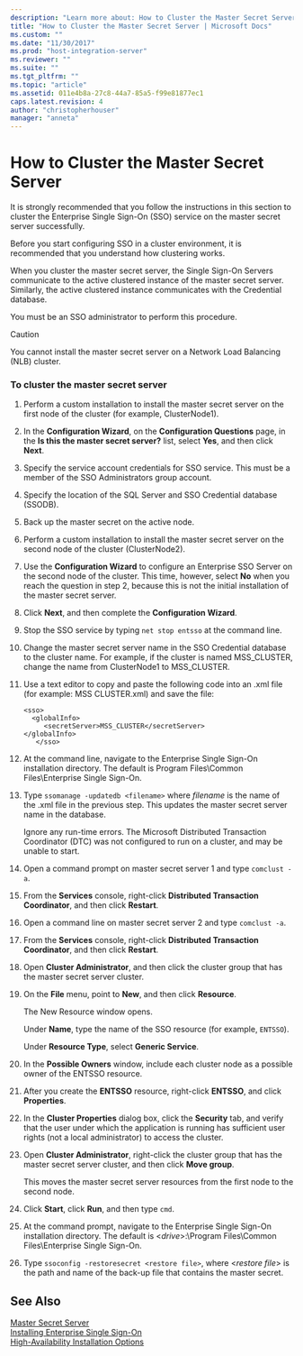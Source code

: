 ```yaml
---
description: "Learn more about: How to Cluster the Master Secret Server"
title: "How to Cluster the Master Secret Server | Microsoft Docs"
ms.custom: ""
ms.date: "11/30/2017"
ms.prod: "host-integration-server"
ms.reviewer: ""
ms.suite: ""
ms.tgt_pltfrm: ""
ms.topic: "article"
ms.assetid: 011e4b8a-27c8-44a7-85a5-f99e81877ec1
caps.latest.revision: 4
author: "christopherhouser"
manager: "anneta"
---
```

# How to Cluster the Master Secret Server
It is strongly recommended that you follow the instructions in this section to cluster the Enterprise Single Sign-On (SSO) service on the master secret server successfully.  
  
 Before you start configuring SSO in a cluster environment, it is recommended that you understand how clustering works.
  
 When you cluster the master secret server, the Single Sign-On Servers communicate to the active clustered instance of the master secret server. Similarly, the active clustered instance communicates with the Credential database.  
  
 You must be an SSO administrator to perform this procedure.  
  
> [!CAUTION]
>  You cannot install the master secret server on a Network Load Balancing (NLB) cluster.  
  
### To cluster the master secret server  
  
1.  Perform a custom installation to install the master secret server on the first node of the cluster (for example, ClusterNode1).  
  
2.  In the **Configuration Wizard**, on the **Configuration Questions** page, in the **Is this the master secret server?** list, select **Yes**, and then click **Next**.  
  
3.  Specify the service account credentials for SSO service. This must be a member of the SSO Administrators group account.  
  
4.  Specify the location of the SQL Server and SSO Credential database (SSODB).  
  
5.  Back up the master secret on the active node.  
  
6.  Perform a custom installation to install the master secret server on the second node of the cluster (ClusterNode2).  
  
7.  Use the **Configuration Wizard** to configure an Enterprise SSO Server on the second node of the cluster. This time, however, select **No** when you reach the question in step 2, because this is not the initial installation of the master secret server.  
  
8.  Click **Next**, and then complete the **Configuration Wizard**.  
  
9. Stop the SSO service by typing `net stop entsso` at the command line.  
  
10. Change the master secret server name in the SSO Credential database to the cluster name. For example, if the cluster is named MSS_CLUSTER, change the name from ClusterNode1 to MSS_CLUSTER.  
  
11. Use a text editor to copy and paste the following code into an .xml file (for example: MSS CLUSTER.xml) and save the file:  
  
    ```  
    <sso>  
      <globalInfo>  
         <secretServer>MSS_CLUSTER</secretServer>  
    </globalInfo>  
       </sso>  
    ```  
  
12. At the command line, navigate to the Enterprise Single Sign-On installation directory. The default is Program Files\Common Files\Enterprise Single Sign-On.  
  
13. Type `ssomanage -updatedb <filename>` where *filename* is the name of the .xml file in the previous step. This updates the master secret server name in the database.  
  
     Ignore any run-time errors. The Microsoft Distributed Transaction Coordinator (DTC) was not configured to run on a cluster, and may be unable to start.  
  
14. Open a command prompt on master secret server 1 and type `comclust -a`.  
  
15. From the **Services** console, right-click **Distributed Transaction Coordinator**, and then click **Restart**.  
  
16. Open a command line on master secret server 2 and type `comclust -a`.  
  
17. From the **Services** console, right-click **Distributed Transaction Coordinator**, and then click **Restart**.  
  
18. Open **Cluster Administrator**, and then click the cluster group that has the master secret server cluster.  
  
19. On the **File** menu, point to **New**, and then click **Resource**.  
  
     The New Resource window opens.  
  
     Under **Name**, type the name of the SSO resource (for example, `ENTSSO`).  
  
     Under **Resource Type**, select **Generic Service**.  
  
20. In the **Possible Owners** window, include each cluster node as a possible owner of the ENTSSO resource.  
  
21. After you create the **ENTSSO** resource, right-click **ENTSSO**, and click **Properties**.  
  
22. In the **Cluster Properties** dialog box, click the **Security** tab, and verify that the user under which the application is running has sufficient user rights (not a local administrator) to access the cluster.  
  
23. Open **Cluster Administrator**, right-click the cluster group that has the master secret server cluster, and then click **Move group**.  
  
     This moves the master secret server resources from the first node to the second node.  
  
24. Click **Start**, click **Run**, and then type `cmd`.  
  
25. At the command prompt, navigate to the Enterprise Single Sign-On installation directory. The default is \<*drive*>:\Program Files\Common Files\Enterprise Single Sign-On.  
  
26. Type `ssoconfig -restoresecret <restore file>`, where \<*restore file*> is the path and name of the back-up file that contains the master secret.  
  
## See Also  
 [Master Secret Server](../esso/master-secret-server.md)   
 [Installing Enterprise Single Sign-On](../esso/installing-enterprise-single-sign-on.md)   
 [High-Availability Installation Options](../esso/high-availability-installation-options.md)
